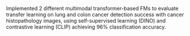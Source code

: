 Implemented 2 different multimodal transformer-based FMs to evaluate transfer learning on lung and colon cancer detection success with cancer histopathology images, using self-supervised learning (DINO) and contrastive learning (CLIP) achieving 96% classification accuracy. 
